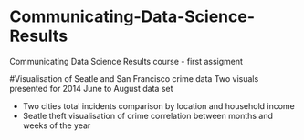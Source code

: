 # Communicating-Data-Science-Results
Communicating Data Science Results course - first assigment

#Visualisation of Seatle and San Francisco crime data
Two visuals presented for 2014 June to August data set
- Two cities total incidents comparison by location and household income
- Seatle theft visualisation of crime correlation between months and weeks of the year
